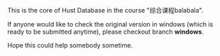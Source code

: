 This is the core of Hust Database in the course "综合课程balabala".

If anyone would like to check the original version in windows (which is ready to be submitted anytime), please checkout branch __windows__.

Hope this could help somebody sometime.